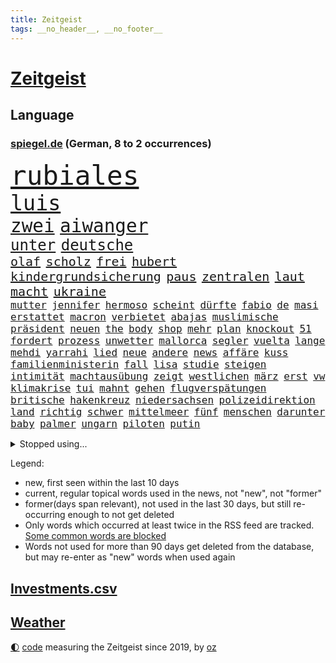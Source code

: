 ```yaml
---
title: Zeitgeist
tags: __no_header__, __no_footer__
---
```


# [Zeitgeist](https://oliz.io/zeitgeist/)

## Language

<h3><a href="https://www.spiegel.de" target="_blank">spiegel.de</a> (German, 8 to 2 occurrences)</h3>
<p style="font-family:monospace">
<span style="font-size:32pt"><a href="news_links.html#rubiales" class="new">rubiales</a></span>
<br>
<span style="font-size:25pt"><a href="news_links.html#luis" class="current">luis</a></span>
<br>
<span style="font-size:22pt"><a href="news_links.html#zwei" class="current">zwei</a></span>
<span style="font-size:22pt"><a href="news_links.html#aiwanger" class="current">aiwanger</a></span>
<br>
<span style="font-size:18pt"><a href="news_links.html#unter" class="current">unter</a></span>
<span style="font-size:18pt"><a href="news_links.html#deutsche" class="current">deutsche</a></span>
<br>
<span style="font-size:15pt"><a href="news_links.html#olaf" class="current">olaf</a></span>
<span style="font-size:15pt"><a href="news_links.html#scholz" class="current">scholz</a></span>
<span style="font-size:15pt"><a href="news_links.html#frei" class="current">frei</a></span>
<span style="font-size:15pt"><a href="news_links.html#hubert" class="current">hubert</a></span>
<span style="font-size:15pt"><a href="news_links.html#kindergrundsicherung" class="current">kindergrundsicherung</a></span>
<span style="font-size:15pt"><a href="news_links.html#paus" class="current">paus</a></span>
<span style="font-size:15pt"><a href="news_links.html#zentralen" class="current">zentralen</a></span>
<span style="font-size:15pt"><a href="news_links.html#laut" class="current">laut</a></span>
<span style="font-size:15pt"><a href="news_links.html#macht" class="current">macht</a></span>
<span style="font-size:15pt"><a href="news_links.html#ukraine" class="current">ukraine</a></span>
<br>
<span style="font-size:12pt"><a href="news_links.html#mutter" class="current">mutter</a></span>
<span style="font-size:12pt"><a href="news_links.html#jennifer" class="current">jennifer</a></span>
<span style="font-size:12pt"><a href="news_links.html#hermoso" class="new">hermoso</a></span>
<span style="font-size:12pt"><a href="news_links.html#scheint" class="current">scheint</a></span>
<span style="font-size:12pt"><a href="news_links.html#dürfte" class="current">dürfte</a></span>
<span style="font-size:12pt"><a href="news_links.html#fabio" class="new">fabio</a></span>
<span style="font-size:12pt"><a href="news_links.html#de" class="current">de</a></span>
<span style="font-size:12pt"><a href="news_links.html#masi" class="new">masi</a></span>
<span style="font-size:12pt"><a href="news_links.html#erstattet" class="current">erstattet</a></span>
<span style="font-size:12pt"><a href="news_links.html#macron" class="current">macron</a></span>
<span style="font-size:12pt"><a href="news_links.html#verbietet" class="current">verbietet</a></span>
<span style="font-size:12pt"><a href="news_links.html#abajas" class="new">abajas</a></span>
<span style="font-size:12pt"><a href="news_links.html#muslimische" class="new">muslimische</a></span>
<span style="font-size:12pt"><a href="news_links.html#präsident" class="current">präsident</a></span>
<span style="font-size:12pt"><a href="news_links.html#neuen" class="current">neuen</a></span>
<span style="font-size:12pt"><a href="news_links.html#the" class="current">the</a></span>
<span style="font-size:12pt"><a href="news_links.html#body" class="new">body</a></span>
<span style="font-size:12pt"><a href="news_links.html#shop" class="new">shop</a></span>
<span style="font-size:12pt"><a href="news_links.html#mehr" class="current">mehr</a></span>
<span style="font-size:12pt"><a href="news_links.html#plan" class="current">plan</a></span>
<span style="font-size:12pt"><a href="news_links.html#knockout" class="new">knockout</a></span>
<span style="font-size:12pt"><a href="news_links.html#51" class="current">51</a></span>
<span style="font-size:12pt"><a href="news_links.html#fordert" class="current">fordert</a></span>
<span style="font-size:12pt"><a href="news_links.html#prozess" class="current">prozess</a></span>
<span style="font-size:12pt"><a href="news_links.html#unwetter" class="current">unwetter</a></span>
<span style="font-size:12pt"><a href="news_links.html#mallorca" class="current">mallorca</a></span>
<span style="font-size:12pt"><a href="news_links.html#segler" class="current">segler</a></span>
<span style="font-size:12pt"><a href="news_links.html#vuelta" class="new">vuelta</a></span>
<span style="font-size:12pt"><a href="news_links.html#lange" class="current">lange</a></span>
<span style="font-size:12pt"><a href="news_links.html#mehdi" class="new">mehdi</a></span>
<span style="font-size:12pt"><a href="news_links.html#yarrahi" class="new">yarrahi</a></span>
<span style="font-size:12pt"><a href="news_links.html#lied" class="current">lied</a></span>
<span style="font-size:12pt"><a href="news_links.html#neue" class="current">neue</a></span>
<span style="font-size:12pt"><a href="news_links.html#andere" class="current">andere</a></span>
<span style="font-size:12pt"><a href="news_links.html#news" class="current">news</a></span>
<span style="font-size:12pt"><a href="news_links.html#affäre" class="current">affäre</a></span>
<span style="font-size:12pt"><a href="news_links.html#kuss" class="current">kuss</a></span>
<span style="font-size:12pt"><a href="news_links.html#familienministerin" class="current">familienministerin</a></span>
<span style="font-size:12pt"><a href="news_links.html#fall" class="current">fall</a></span>
<span style="font-size:12pt"><a href="news_links.html#lisa" class="current">lisa</a></span>
<span style="font-size:12pt"><a href="news_links.html#studie" class="current">studie</a></span>
<span style="font-size:12pt"><a href="news_links.html#steigen" class="current">steigen</a></span>
<span style="font-size:12pt"><a href="news_links.html#intimität" class="current">intimität</a></span>
<span style="font-size:12pt"><a href="news_links.html#machtausübung" class="new">machtausübung</a></span>
<span style="font-size:12pt"><a href="news_links.html#zeigt" class="current">zeigt</a></span>
<span style="font-size:12pt"><a href="news_links.html#westlichen" class="current">westlichen</a></span>
<span style="font-size:12pt"><a href="news_links.html#märz" class="current">märz</a></span>
<span style="font-size:12pt"><a href="news_links.html#erst" class="current">erst</a></span>
<span style="font-size:12pt"><a href="news_links.html#vw" class="current">vw</a></span>
<span style="font-size:12pt"><a href="news_links.html#klimakrise" class="current">klimakrise</a></span>
<span style="font-size:12pt"><a href="news_links.html#tui" class="current">tui</a></span>
<span style="font-size:12pt"><a href="news_links.html#mahnt" class="current">mahnt</a></span>
<span style="font-size:12pt"><a href="news_links.html#gehen" class="current">gehen</a></span>
<span style="font-size:12pt"><a href="news_links.html#flugverspätungen" class="new">flugverspätungen</a></span>
<span style="font-size:12pt"><a href="news_links.html#britische" class="current">britische</a></span>
<span style="font-size:12pt"><a href="news_links.html#hakenkreuz" class="new">hakenkreuz</a></span>
<span style="font-size:12pt"><a href="news_links.html#niedersachsen" class="current">niedersachsen</a></span>
<span style="font-size:12pt"><a href="news_links.html#polizeidirektion" class="new">polizeidirektion</a></span>
<span style="font-size:12pt"><a href="news_links.html#land" class="current">land</a></span>
<span style="font-size:12pt"><a href="news_links.html#richtig" class="current">richtig</a></span>
<span style="font-size:12pt"><a href="news_links.html#schwer" class="current">schwer</a></span>
<span style="font-size:12pt"><a href="news_links.html#mittelmeer" class="current">mittelmeer</a></span>
<span style="font-size:12pt"><a href="news_links.html#fünf" class="current">fünf</a></span>
<span style="font-size:12pt"><a href="news_links.html#menschen" class="current">menschen</a></span>
<span style="font-size:12pt"><a href="news_links.html#darunter" class="current">darunter</a></span>
<span style="font-size:12pt"><a href="news_links.html#baby" class="current">baby</a></span>
<span style="font-size:12pt"><a href="news_links.html#palmer" class="current">palmer</a></span>
<span style="font-size:12pt"><a href="news_links.html#ungarn" class="current">ungarn</a></span>
<span style="font-size:12pt"><a href="news_links.html#piloten" class="current">piloten</a></span>
<span style="font-size:12pt"><a href="news_links.html#putin" class="current">putin</a></span>
</p>
<details>
<summary>Stopped using...</summary>
<p class="former" style="font-size:12pt">
müssten(1041) körper(1040) verschiedene(1040) 2015(1039) kämpfte(1039) schlimm(1039) atmosphäre(1038) entgegen(1038) höher(1038) 37(1037) beamten(1037) londoner(1037) pflege(1037) tötete(1037) versorgt(1037) führerschein(1036) kritische(1036) tschechien(1036) weltkrieg(1036) überall(1036) erfahrung(1035) favoriten(1035) löhne(1035) mengen(1035) paul(1035) rote(1035) stefan(1035) ursula(1035) april(1034) bmw(1034) einreisen(1034) halben(1034) schatten(1034) teilte(1034) alkohol(1033) berufung(1033) beschimpft(1033) drehen(1033) hervor(1033) mitunter(1033) prüfung(1033) umwelt(1033) beachten(1032) beschluss(1032) erdoğan(1032) geholfen(1032) spanier(1032) stellten(1032) album(1031) coronakrise(1031) einzelne(1031) hölle(1031) kollaps(1031) mönchengladbach(1031) rasant(1031) wirtschaftsminister(1031) amnesty(1030) ard(1030) heftig(1030) schwangerschaft(1030) sicherheitskräfte(1030) sprecher(1030) voraus(1030) altes(1029) bull(1029) dachte(1029) hieß(1029) leyen(1029) recep(1029) red(1029) tayyip(1029) umstritten(1029) verurteilte(1029) abstimmen(1028) diesel(1028) marke(1028) möglichst(1028) verschieben(1028) deutlichen(1027) erkrankt(1027) fließt(1027) freiburg(1027) streitkräfte(1027) verbreiten(1027) wofür(1027) themen(1026) vermutet(1026) aufgegeben(1025) debatten(1025) ersetzen(1025) künftige(1025) passen(1025) tut(1025) e(1024) entscheidend(1024) euparlament(1024) getrennt(1024) abgebrochen(1023) belgien(1023) berät(1023) abgehört(1022) kindes(1022) zeichen(1021) motiv(1019) schriftsteller(1019) triumph(1019) matthias(1018) störung(1018) tatverdächtigen(1018) kooperation(1017) porsche(1016) hielten(1015) mercedes(1015) richard(1015) schießen(1014) sitzung(1014) bremsen(1012) drittel(1012) kommende(1012) handel(1011) katar(1010) prognose(1010) äußerte(1009) regelung(1008) samstagmorgen(1008) vorgegangen(1008) pfund(1007) einbruch(1006) steffen(1006) atomkraft(1005) papier(1005) entschuldigung(1004) teilt(1002) herausforderung(999) ministerien(999) schock(996) geblieben(995) staatlichen(990) annäherung(984) johannes(982) missbrauchs(981) sammeln(974) zusätzliche(970) marine(969) cdu/csu(966) diagnose(924) lehrerin(912) anfeindungen(901) zusammenbruch(892) strebt(876) lahm(865) long(858) unis(849) gewalttat(847) 250(843) besonderes(815) tennisstar(804) spiegelreporter(799) schwäche(784) adac(776) partnerschaft(765) sichtbar(744) jahrzehnt(720) erhofft(716) zurückziehen(715) machtübernahme(711) harris(698) eindeutig(697) gewandt(697) illegaler(697) preiserhöhungen(694) schulden(681) rwe(671) rauswurf(665) siebten(663) strackzimmermann(662) bettina(661) spürbar(655) weißer(652) gewachsen(650) roth(644) verteidiger(643) euländer(642) betrüger(641) gletscher(640) stadtteil(633) vorgesehen(633) kürzer(627) guterres(620) pech(620) gesteckt(619) zustande(618) historischer(614) diskussionen(610) angekündigte(605) öffentlichrechtlichen(603) marieagnes(599) papa(598) oligarchen(595) aufgestellt(594) genehmigt(581) lemke(578) sankt(576) inhalte(575) teppich(567) spielern(563) herausgefunden(558) heißen(554) fremd(549) versteckte(549) runter(541) dreharbeiten(530) indischen(528) vereinigung(528) fluss(526) stabil(522) bomben(519) unmittelbar(519) austausch(517) empfang(516) nukleare(511) 34(510) töchter(508) söhne(505) zugegeben(499) günstige(493) bezeichnen(489) packenden(476) schwarzes(475) anschuldigungen(474) trocken(452) unterlagen(447) dinner(445) bgh(444) diejenigen(442) zunahme(442) sinne(441) senegal(427) umwelthilfe(427) gegnerin(426) drin(424) irgendwann(424) tvinterview(423) künstlichen(422) gegenzug(421) feuert(418) gelöscht(416) schrumpfen(415) neuseelands(414) thüringens(414) mob(413) gleichberechtigung(412) standards(410) demenz(408) geste(402) einleiten(395) kontroversen(393) verleihung(393) dach(384) fpö(381) ältesten(381) aufbau(373) subventionen(373) vereinbarten(361) grab(357) gott(354) träumt(353) tobias(352) 63(351) skizziert(346) schickte(344) atlantik(343) gerechtfertigt(342) anfangs(341) 1992(340) rätseln(340) bundesbank(338) verbündeter(330) freigegeben(329) unbestimmte(328) branchen(327) lebron(325) gewaltsam(323) schwächt(319) bestimmen(317) adidas(316) rückblick(316) spiels(316) legendär(315) vereine(314) astronauten(313) scheinbar(313) tunesien(312) elektronische(311) vergnügen(310) zweifeln(307) entführen(306) methoden(306) pjöngjang(304) erzeugerpreise(303) datenanalyse(300) vizepräsidentin(300) autohersteller(293) schlachtfeld(293) zucker(290) westküste(284) songs(282) prangert(280) beworfen(277) erreichbar(276) steuert(276) apples(274) gestohlenen(274) zulassen(274) bewirken(270) figuren(267) unerlaubt(267) feuerte(266) metall(265) one(264) transportiert(264) entwendet(263) aufgebaut(261) koreanischen(261) wirtschaftliche(260) süß(259) verbindungen(259) lauter(258) pop(258) wachsenden(257) abgründe(254) bestellen(253) frische(253) nico(253) sound(252) petersburg(250) amtsgericht(247) überzeugen(247) 56(246) euphorie(245) angriffskrieges(244) jahresbeginn(244) verarbeiten(244) internationalem(243) gesetzliche(242) marcel(242) totschlags(242) gestalten(241) 64(240) nachschub(240) reformieren(239) abhilfe(238) kandidieren(238) abgewiesen(237) darm(237) kleinsten(237) kostenlos(237) escooter(235) größeren(234) änderung(234) parkplatz(233) erwähnt(232) trieb(232) kapital(231) jva(230) fremden(229) kulturkampf(229) wiener(229) eröffnen(228) regierungsbündnis(227) einkaufszentrum(226) udo(226) renommierte(224) straftäter(224) bass(222) pionier(222) bußgeld(220) avatar(219) genehmigungen(218) googles(216) überflüssig(215) perspektive(214) werten(214) thailands(213) verbote(213) umstrittener(211) ausstand(210) christdemokraten(210) zufällig(210) mischt(208) regionalzug(208) verschärfte(208) halbinsel(206) profifußball(206) umweltministerin(206) unbezahlbar(206) jp(205) oldtimer(205) 33jährige(203) botschafterin(202) temperatur(202) wasserstoff(202) befasst(201) eiltempo(201) behördenangaben(200) klagte(200) jason(196) leon(196) event(193) startups(193) abnehmen(191) aufgearbeitet(189) büßen(189) schritten(188) verwenden(188) antike(187) bienen(186) gleiche(186) steigert(186) vorzubereiten(186) aufbauen(185) pflegen(185) vizepräsidenten(185) aufbruch(183) läufer(182) media(182) reiz(181) vernetzt(181) 1600(180) beitritt(180) gegenstand(180) gesetzlichen(180) kennzeichnung(180) bewertet(179) achtsamkeit(177) azubis(177) überprüfung(177) bauarbeiten(176) beantwortet(175) thorsten(175) ministerpräsidenten(174) 2007(173) dienen(173) heide(173) köpfe(173) universum(171) wagnersöldnern(171) fett(170) teilerfolg(170) toll(170) bergung(169) politikwissenschaftler(169) bürogebäude(167) kontrollierten(166) menschliche(166) wölfe(166) mangelhafter(165) trier(165) moskauer(164) verstoß(164) petersen(163) 1998(162) amtskollege(162) etappensieg(162) ausgewiesen(161) würmer(161) diesjährigen(160) überforderung(160) großmächte(159) bewertung(158) wallace(157) abschiebung(156) felder(156) statistischen(156) buchstaben(155) priorität(155) ernsten(154) gestreikt(154) verlegen(154) kehren(153) standing(153) fristen(152) territorium(151) z(151) zoos(151) passend(150) stammende(150) spannenden(149) wochenbeginn(149) zwist(149) atomwaffen(148) bestände(148) hülkenberg(148) dominieren(147) elite(147) laune(147) scheibe(146) stahl(146) worklifebalance(146) ferrari(145) begeben(144) goretzka(144) handelte(144) alison(143) festland(143) königsetappe(143) kardashian(142) gesunde(141) zerbrechen(141) ältester(141) optionen(140) raumfahrtagentur(140) pis(139) vermissen(139) christlichen(138) menschenrechtsorganisation(138) parlamentswahlen(135) schieben(135) umsetzen(135) wrack(135) aufwendige(134) pogačar(134) spuckt(134) tadej(134) 900(133) goldschatz(133) jahrelanger(133) smart(133) trophäe(133) tätern(133) aktueller(132) dna(132) hauptrolle(132) rohstoffe(132) bestehende(131) jpmorgan(131) schnellere(131) 800000(130) emotionen(130) entwickelte(130) umfragehoch(130) angelegenheit(129) eingeklemmt(128) portal(128) rohstoff(128) erdöl(127) mercedesbenz(127) sackgasse(127) astronomie(126) challenges(126) geschwindigkeitsrekord(126) honduras(126) höhenflug(126) begeisterung(125) säen(125) marseille(124) prosieben(124) exparteichef(123) jr(123) riskieren(123) flüchtende(122) gespalten(122) torjägerin(122) behindern(121) twitters(120) vorsitz(120) bundestags(119) account(118) deutlicher(118) lebensgefährliche(118) nils(118) zermürben(118) abgewendet(117) feierlichkeiten(117) fraktionen(117) leclerc(117) zusammenhängen(117) lebenden(116) funkstille(115) damon(114) heißem(114) matt(114) umsetzbar(114) begrenzung(113) prämien(113) weggefährten(113) fahrerlaubnis(112) keeper(112) niedrigen(112) statistikern(112) abzuschaffen(111) beweis(111) keinerlei(111) umtriebe(111) filmte(110) stadtplaner(110) verlesen(110) bundesweite(109) lina(109) senden(107) einsturz(106) gärten(106) nbastar(106) trikot(106) verweigern(106) 8000(105) bestellte(105) landgerichts(105) hannah(104) reue(104) sonnenschutz(104) lebenstraum(103) norbert(103) sprengmeister(103) überzeugungen(103) aß(102) erstem(102) votum(102) reisepass(101) analyst(100) gefangenenaustausch(100) toben(99) verarbeitet(99) auffällig(98) justizministerium(98) aufgerollt(97) gedeckt(97) insolvenzen(97) raketenstart(97) vergeltung(97) 1943(96) alain(96) österreicher(96) 97(95) erdbeeren(95) jahresziele(95) karamursa(95) a5(94) ebene(94) läuferin(94) feindliche(93) flüchteten(93) rad(93) kiunternehmen(92) strikt(92) substanzen(92) esoterischen(91) koffern(91) traurige(91) apulien(90) coronahilfen(90) drohkulisse(90) ertrunkene(90) freikam(90) girl(90) großartigen(90) hungrig(90) innovation(90) mischen(90) selbstbewussten(90) tarnung(90) trainings(90) uboot(90) auswirken(89) löwe(89) meistverkauften(89) romantische(89) zelebrieren(89) branchenverband(88) mühe(88) nächtliche(88) sowjetzeit(88) afrikaner(87) institute(87) kündigten(87) lee(87) unogeneralsekretär(87) accessoire(86) airtags(86) bestandteil(86) heiklen(86) radikalisierung(86) vorletzten(86) anschaut(85) bandenmitglieder(85) chase(85) ding(85) eingeliefert(85) eingewechselt(85) elektroroller(85) kreieren(85) pforzheim(85) pérez(85) sergio(85) weltwetterorganisation(85) festtag(84) jill(84) morde(84) that(84) tracker(84) vorgenommen(84) auszusteigen(83) bereitwillig(83) gewürdigt(83) iaea(83) islamistischer(83) kinofilm(83) prozesstag(83) zoll(83) fold(82) herzustellen(82) manifestieren(82) monster(82) passendes(82) skeptiker(82) wahrnehmen(82) 83(81) ada(81) blockt(81) eliten(81) falschparker(81) heilige(81) market(81) meistgesuchten(81) nebenan(81) peters(81) schleswigholsteinischen(81) vietnam(81) dingen(80) dämpfer(80) germain(80) großvaters(80) hamm(80) heimtückischen(80) mägen(80) spohr(80) vierjähriger(80) waldbrandgebieten(80) australierin(79) bronny(79) endes(79) externe(79) innen(79) nordatlantik(79) prime(79) rekordzeit(79) saint(79) staatschefs(79) judith(78) menschengruppe(78) parteiübergreifend(78) scheinheilige(78) vermieten(78) wählern(78) zurückfallen(78) 21jährigen(77) afdlandrat(77) aufstellen(77) bundesamts(77) jobmarkt(77) naturschutz(77) scharfer(77) vollkommen(77) zurücktreten(77) übergang(77) coachings(76) euland(76) feministin(76) genehmigen(76) packendes(76) postfaschisten(76) putschversuch(76) sicherheitsrisiko(76) diktieren(75) polnisches(75) stürze(75) tragik(75) blindgänger(74) flirt(74) mobiltelefon(74) arbeitsministerium(73) einzigartige(73) frankfurts(73) gesellschaftlichen(73) schiffswrack(73) absperrband(72) absurd(72) bombardiert(72) kennzeichen(72) mls(72) objekte(72) befragt(71) bundeshaushalt(71) einwanderung(71) fußfessel(71) gerichtsverhandlung(71) kopenhagen(71) migrationsdebatte(71) run(71) sherpa(71) unzulässig(71) verschmutzung(71) vogel(71) auslaufen(70) fluggeräte(70) getreideabkommens(70) heilen(70) heinzchristian(70) johansson(70) regelwerks(70) scarlett(70) anfrage(69) däne(69) gründerin(69) schütten(69) thyssenkrupp(69) umfassender(69) zirkulation(69) zusammenarbeiten(69) absichtlichen(68) akteure(68) aufheben(68) befassen(68) bekennt(68) bewundert(68) bildschirme(68) entgehen(68) epstein(68) höchstens(68) jones(68) kalter(68) marktanteil(68) mitregieren(68) laute(67) menschlicher(67) ovations(67) südeuropa(67) vielfachen(67) besiegelt(66) diverse(66) kyriakos(66) marcus(66) mitsotakis(66) umweltverschmutzung(66) gerichtssaal(65) kommunaler(65) weltmacht(65) abzuwenden(64) gesamtführung(64) mangelnder(64) nationalismus(64) à(64) kissinger(63) polizeistation(63) gerücht(62) indischer(62) menschenrechten(62) politologe(62) risikofaktoren(62) unterlaufen(62) wahrscheinlicher(62) familienvater(61) gelte(61) obergrenze(61) richtlinie(61) staatsanwälte(61) streaming(61) strengen(61) trick(61) achtet(60) herkunft(60) interessenkonflikten(60) plön(60) drastische(59) krimbrücke(59) schläft(59) spargelernte(59) südlich(59) verpackungsmüll(59) zugänglichen(59) getreidedeal(58) graham(58) balkonkraftwerke(57) beobachtern(57) unausgegoren(57) versäumt(57) auftaktsieg(56) definiert(56) hakte(56) narben(56) sensationellen(56) gesamtsieg(55) gewappnet(55) omas(55) tonaufnahme(55) coolness(54) eignung(54) erfundene(54) gekracht(54) schießerei(54) tennisolympiasieger(54) witzig(54) achttausender(53) jedermann(53) tinderschwindler(53) bestimmtes(52) brilliert(52) ghazi(52) inferno(52) kran(52) rampenlicht(52) schwamm(52) verschärften(52) aufgetreten(51) einbringen(51) entschädigungen(51) atombombe(50) disqualifikation(50) lodern(50) privater(50) rabattschlacht(50) unionsfraktionsmanager(50) unterziehen(50) 78(49) computerbrille(49) modellen(49) munitionsproduktion(49) schwan(49) spotten(49) abgeschoben(48) bezog(48) dächern(48) erklimmen(48) milchstraße(48) tribüne(48) 2013(47) missstände(47) rechtsruck(47) trauriges(47) unmögliche(47) überprüft(47) dfbpokalfinale(46) fernwärme(46) konzerten(46) unseren(46) verschlechtern(46) verschmutzt(46) 000(45) algorithmus(45) cdukommunalpolitiker(45) freizügigkeit(45) geringerer(45) hüften(45) kolumbianische(45) schwerin(45) thunberg(45) rechtsradikalen(44) wettkämpfe(44) abkühlen(42) bewusstlosen(42) drückt(42) fachen(42) geheimdokumenten(42) geht’s(42) klimaexperte(42) sicherheitsmann(42) totschlag(42) anrichten(41) ferienwohnungen(41) nea(41) plagt(41) tunis(41) versicherer(41) vertraut(41) vox(41) wirecard(41) abgaswerten(40) natoukrainerat(40) startplatz(40) 46jähriger(39) 76jährige(39) abends(39) beyoncé(39) emma(39) korallen(39) realen(39) schnappt(39) zerschnitten(39) zugspitze(39) abhang(38) bundeswirtschaftsministerium(38) massiver(38) puzzle(38) reparatur(38) speziellen(38) unters(38) geeignet(37) homophobie(37) maskottchen(37) 16jährigen(36) gino(36) landwirten(36) mäder(36) parteiführung(36) turnierstart(36) überfüllte(36) geschlossene(35) schott(35) wahlbeteiligung(35) entlassungen(34) exprofi(34) flüchtlingsboot(34) geparkte(34) kaczyński(34) pischef(34) polarisieren(34) populistischer(34) sabotieren(34) senna(34) vielfalt(34) enger(33) hitzeschutzplan(33) munitionsdepot(33) sesselmann(33) eingeholt(32) flüchtlingskatastrophe(32) nationaltorhüter(32) gerichts(31) smartwatches(31) sommerloch(31) weizen(31) artgenossen(30) aufgebracht(30) cduchefs(30) ernährungsminister(30) fernsehwerbung(30) o2(30) salzhaltige(30) viertelmillion(30) vorfällen(30) waldimir(30) wassertropfen(30) abgerufen(29) natopartner(29) preisanstieg(29) sergei(29) unkonventionelle(29) catherine(28) fotografin(28) leitzinserhöhungen(28) polarisierung(28) saßen(28) sicherheitsdebatte(28) beschränkungen(27) sauer(27) therapie(27) versenkt(27) mietvertrag(26) pandora(26) podest(26) urlaubsinsel(26) achterbahn(25) emre(25) kühlen(25) lokal(25) marsch(25) nationalsozialismus(25) senderverbund(25) vorort(25) brandenburgs(24) inselgruppe(24) kellner(24) peloton(24) spione(24) afderfolge(23) armbinde(23) ausziehen(23) bagdad(23) blue(23) ferngesteuerte(23) frankreichrundfahrt(23) getreideabkommen(23) handgelenk(23) leuchtet(23) planschen(23) schlüsselfigur(23) schätzte(23) supermärkte(23) vorjahre(23) widmet(23) ausnutzen(22) beeinträchtigen(22) bunte(22) diskriminierung(22) echtes(22) exweltmeister(22) flüchtlingskrise(22) kommunale(22) psychologische(22) brexithardliner(21) eigenlob(21) farage(21) klassement(21) korans(21) mäßig(21) nigel(21) verbrennung(21) vermittelt(21) 1986(20) carolin(20) faber(20) liebesbetrüger(20) linksverteidigerin(20) lächerlich(20) annektierten(19) busse(19) exkanzlerin(19) lovebinde(19) relativiert(19) reservisten(19) csuabgeordnete(18) geil(18) hochgefahren(18) kampfpanzer(18) konter(18) lagen(18) porträt(18) toursieger(18) verkehrswende(18) angespült(17) gigantischem(17) kriegsende(17) mehrheiten(17) strafanzeigen(17) glamour(16) inoffizielle(16) juristin(16) neukunden(16) nördlich(16) polnischer(16) rüstungsexporte(16) simonis(16) tagessieg(16) a4(15) angefangen(15) bautzen(15) emmy(15) streumunition(15) abinoten(14) entlaufene(14) gerichtsverfahren(14) geschändet(14) jubelte(14) knesset(14) lando(14) mclarens(14) verstappens(14) bauchschmerzen(13) crewmitglieder(13) eintrittskarten(13) häuslicher(13) usmarine(13) weltrekorde(13) edwin(12) hintermänner(12) hirnblutung(12) pornografie(12) rattenfänger(12) sar(12) sicherheitsexperte(12) torwartlegende(12) wesentliche(12) wirtschaftsweisen(12) spezialgerät(11)
</p>
</details>
<p>Legend:
<ul>
<li><span class="new">new</span>, first seen within the last 10 days</li>
<li><span class="current">current</span>, regular topical words used in the news, not "new", not "former"</li>
<li><span class="former">former(days span relevant)</span>, not used in the last 30 days, but still re-occurring enough to not get deleted</li>
<li>Only words which occurred at least twice in the RSS feed are tracked. <a href="language/filters.py">Some common words are blocked</a></li>
<li>Words not used for more than 90 days get deleted from the database, but may re-enter as "new" words when used again</li>
</ul>
</p>

## [Investments](investments.html)[.csv](investments.csv)

## [Weather](weather.html)

<footer>
<a href="javascript:toggleTheme()" class="nav">🌓</a>
<a href="https://github.com/ooz/zeitgeist">code</a> measuring the Zeitgeist since 2019, by <a href="https://oliz.io">oz</a>
</footer>
